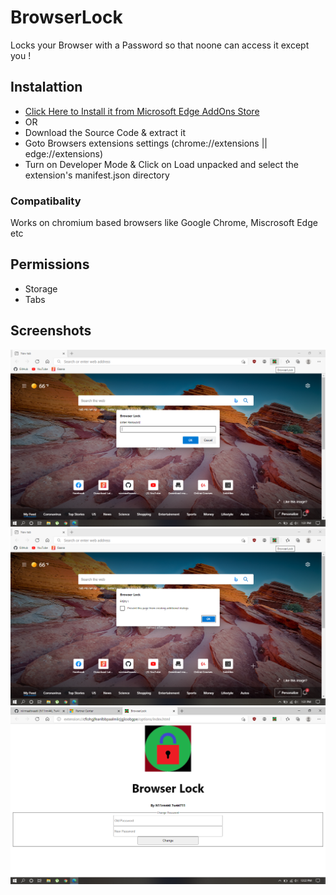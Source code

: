 # BrowserLock
Locks your Browser with a Password so that noone can access it except you !

## Instalattion
* [Click Here to Install it from Microsoft Edge AddOns Store](https://microsoftedge.microsoft.com/addons/detail/browser-lock/fjmnnifejlfmlamiaideokabjhmalejo)
* OR
* Download the Source Code & extract it
* Goto Browsers extensions settings (chrome://extensions || edge://extensions)
* Turn on Developer Mode & Click on Load unpacked and select the extension's manifest.json directory

### Compatibality
Works on chromium based browsers like Google Chrome, Miscrosoft Edge etc

## Permissions
* Storage
* Tabs

## Screenshots
![Ask Password](images/askpwd.png)
![Correct Password](images/pwdsuccess.png)
![Options](images/options.png)
